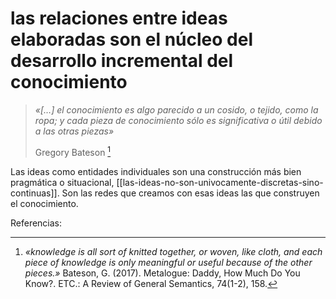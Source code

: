 # las relaciones entre ideas elaboradas son el núcleo del desarrollo incremental del conocimiento
>*«[…] el conocimiento es algo parecido a un cosido, o tejido, como la ropa; y cada pieza de conocimiento sólo es significativa o útil debido a las otras piezas»*
>
>Gregory Bateson [^bateson2017]

Las ideas como entidades individuales son una construcción más bien pragmática o situacional, [[las-ideas-no-son-univocamente-discretas-sino-continuas]]. Son las redes que creamos con esas ideas las que construyen el conocimiento.

Referencias:

[^bateson2017]:  *«knowledge is all sort of knitted together, or woven, like cloth, and each piece of knowledge is only meaningful or useful because of the other pieces.»* Bateson, G. (2017). Metalogue: Daddy, How Much Do You Know?. ETC.: A Review of General Semantics, 74(1-2), 158.
